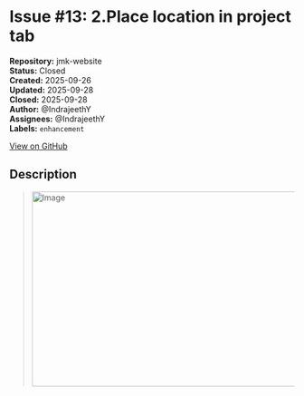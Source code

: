 # Issue #13: 2.Place location in project tab

**Repository:** jmk-website  
**Status:** Closed  
**Created:** 2025-09-26  
**Updated:** 2025-09-28  
**Closed:** 2025-09-28  
**Author:** @IndrajeethY  
**Assignees:** @IndrajeethY  
**Labels:** `enhancement`  

[View on GitHub](https://github.com/Simtestlab/jmk-website/issues/13)

## Description

> <img width="1181" height="344" alt="Image" src="https://github.com/user-attachments/assets/39fcf3b5-6dab-415b-8f11-34071129cc3d" />
> 
